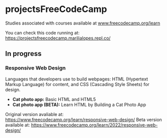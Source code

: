 # projectsFreeCodeCamp
Studies associated with courses available at www.freecodecamp.org/learn

You can check this code running at: https://projectsfreecodecamp.marilialopes.repl.co/ 

## In progress
### Responsive Web Design
Languages that developers use to build webpages: HTML (Hypertext Markup Language) for content, and CSS (Cascading Style Sheets) for design. 
* __Cat photo app:__ Basic HTML and HTML5
* __Cat photo app (BETA):__ Learn HTML by Building a Cat Photo App

Original version avaliable at: https://www.freecodecamp.org/learn/responsive-web-design/
Beta version available at: https://www.freecodecamp.org/learn/2022/responsive-web-design/ 
